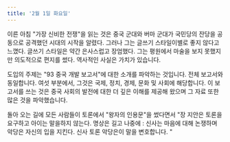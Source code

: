 ```yaml
---
title: '2월 1일 화요일'
---
```

이른 아침 "가장 신비한 전쟁"을 읽는 것은 중국 군대와 버마 군대가 국민당의 잔당을 공동으로 공격했던 시대의 시작을 알렸다. 그러나 그는 글쓰기 스타일이별로 좋지 않다고 느꼈다. 글쓰기 스타일은 약간 은사스럽고 장엄했다. 그는 평원에서 마술을 보지 못했지만 의도적으로 편지를 썼다. 역사적인 사실은 가치가 있습니다.

도입의 주제는 "93 중국 개발 보고서"에 대한 소개를 파악하는 것입니다. 전체 보고서와 동일합니다. 여섯 부분에서, 그것은 국제, 정치, 경제, 문화 및 사회에 해당합니다. 이 보고서를 쓰는 것은 중국 사회의 발전에 대한 더 깊은 이해를 제공해 왔으며 그 자료 또한 많은 것을 파악했습니다.

돌아 오는 길에 모든 사람들이 토론에서 "왕자의 인용문"을 썼다면서 "장 지안은 토론을 요구하고 아이는 말을하지 않는다. 명상은 길고 나중에 : 신사는 마음에 대해 논쟁하며 악당은 자신의 입을 지킨다. 신사 토론 악당은이 말을 변호합니다. "